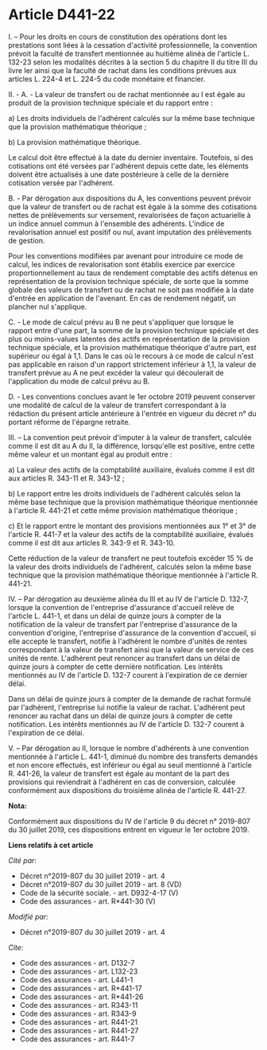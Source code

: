 # Article D441-22

I. – Pour les droits en cours de constitution des opérations dont les prestations sont liées à la cessation d'activité
professionnelle, la convention prévoit la faculté de transfert mentionnée au huitième alinéa de l'article L. 132-23 selon les
modalités décrites à la section 5 du chapitre II du titre III du livre Ier ainsi que la faculté de rachat dans les conditions
prévues aux articles L. 224-4 et L. 224-5 du code monétaire et financier.

II. - A. - La valeur de transfert ou de rachat mentionnée au I est égale au produit de la provision technique spéciale et du
rapport entre :

a) Les droits individuels de l'adhérent calculés sur la même base technique que la provision mathématique théorique ;

b) La provision mathématique théorique.

Le calcul doit être effectué à la date du dernier inventaire. Toutefois, si des cotisations ont été versées par l'adhérent
depuis cette date, les éléments doivent être actualisés à une date postérieure à celle de la dernière cotisation versée par
l'adhérent.

B. - Par dérogation aux dispositions du A, les conventions peuvent prévoir que la valeur de transfert ou de rachat est égale
à la somme des cotisations nettes de prélèvements sur versement, revalorisées de façon actuarielle à un indice annuel commun
à l'ensemble des adhérents. L'indice de revalorisation annuel est positif ou nul, avant imputation des prélèvements de
gestion.

Pour les conventions modifiées par avenant pour introduire ce mode de calcul, les indices de revalorisation sont établis
exercice par exercice proportionnellement au taux de rendement comptable des actifs détenus en représentation de la provision
technique spéciale, de sorte que la somme globale des valeurs de transfert ou de rachat ne soit pas modifiée à la date
d'entrée en application de l'avenant. En cas de rendement négatif, un plancher nul s'applique.

C. - Le mode de calcul prévu au B ne peut s'appliquer que lorsque le rapport entre d'une part, la somme de la provision
technique spéciale et des plus ou moins-values latentes des actifs en représentation de la provision technique spéciale, et
la provision mathématique théorique d'autre part, est supérieur ou égal à 1,1. Dans le cas où le recours à ce mode de calcul
n'est pas applicable en raison d'un rapport strictement inférieur à 1,1, la valeur de transfert prévue au A ne peut excéder
la valeur qui découlerait de l'application du mode de calcul prévu au B.

D. - Les conventions conclues avant le 1er octobre 2019 peuvent conserver une modalité de calcul de la valeur de transfert
correspondant à la rédaction du présent article antérieure à l'entrée en vigueur du décret n° du portant réforme de l'épargne
retraite.

III. – La convention peut prévoir d'imputer à la valeur de transfert, calculée comme il est dit au A du II, la différence,
lorsqu'elle est positive, entre cette même valeur et un montant égal au produit entre :

a) La valeur des actifs de la comptabilité auxiliaire, évalués comme il est dit aux articles R. 343-11 et R. 343-12 ;

b) Le rapport entre les droits individuels de l'adhérent calculés selon la même base technique que la provision mathématique
théorique mentionnée à l'article R. 441-21 et cette même provision mathématique théorique ;

c) Et le rapport entre le montant des provisions mentionnées aux 1° et 3° de l'article R. 441-7 et la valeur des actifs de la
comptabilité auxiliaire, évalués comme il est dit aux articles R. 343-9 et R. 343-10.

Cette réduction de la valeur de transfert ne peut toutefois excéder 15 % de la valeur des droits individuels de l'adhérent,
calculés selon la même base technique que la provision mathématique théorique mentionnée à l'article R. 441-21.

IV. – Par dérogation au deuxième alinéa du III et au IV de l'article D. 132-7, lorsque la convention de l'entreprise
d'assurance d'accueil relève de l'article L. 441-1, et dans un délai de quinze jours à compter de la notification de la
valeur de transfert par l'entreprise d'assurance de la convention d'origine, l'entreprise d'assurance de la convention
d'accueil, si elle accepte le transfert, notifie à l'adhérent le nombre d'unités de rentes correspondant à la valeur de
transfert ainsi que la valeur de service de ces unités de rente. L'adhérent peut renoncer au transfert dans un délai de
quinze jours à compter de cette dernière notification. Les intérêts mentionnés au IV de l'article D. 132-7 courent à
l'expiration de ce dernier délai.

Dans un délai de quinze jours à compter de la demande de rachat formulé par l'adhérent, l'entreprise lui notifie la valeur de
rachat. L'adhérent peut renoncer au rachat dans un délai de quinze jours à compter de cette notification. Les intérêts
mentionnés au IV de l'article D. 132-7 courent à l'expiration de ce délai.

V. – Par dérogation au II, lorsque le nombre d'adhérents à une convention mentionnée à l'article L. 441-1, diminué du nombre
des transferts demandés et non encore effectués, est inférieur ou égal au seuil mentionné à l'article R. 441-26, la valeur de
transfert est égale au montant de la part des provisions qui reviendrait à l'adhérent en cas de conversion, calculée
conformément aux dispositions du troisième alinéa de l'article R. 441-27.

**Nota:**

Conformément aux dispositions du IV de l'article 9 du décret n° 2019-807 du 30 juillet 2019, ces dispositions entrent en
vigueur le 1er octobre 2019.

**Liens relatifs à cet article**

_Cité par_:

  - Décret n°2019-807 du 30 juillet 2019 - art. 4
  - Décret n°2019-807 du 30 juillet 2019 - art. 8 (VD)
  - Code de la sécurité sociale. - art. D932-4-17 (V)
  - Code des assurances - art. R*441-30 (V)

_Modifié par_:

  - Décret n°2019-807 du 30 juillet 2019 - art. 4

_Cite_:

  - Code des assurances - art. D132-7
  - Code des assurances - art. L132-23
  - Code des assurances - art. L441-1
  - Code des assurances - art. R*441-17
  - Code des assurances - art. R*441-26
  - Code des assurances - art. R343-11
  - Code des assurances - art. R343-9
  - Code des assurances - art. R441-21
  - Code des assurances - art. R441-27
  - Code des assurances - art. R441-7

